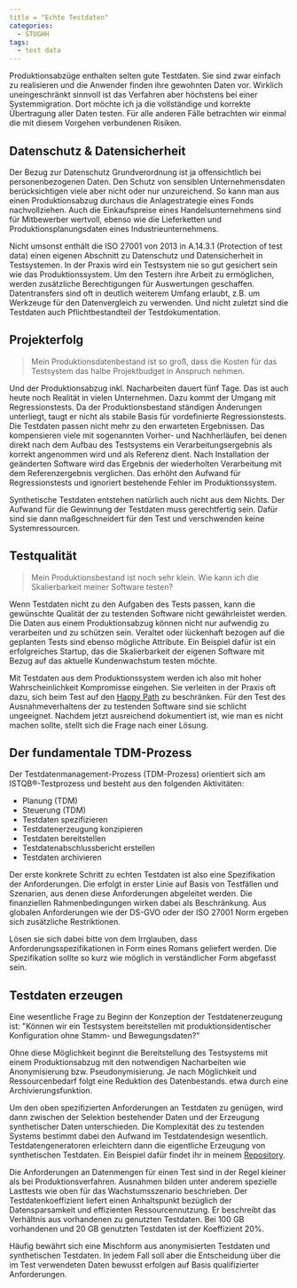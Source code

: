 ```yaml
---
title = "Echte Testdaten"
categories:
  - STUGHH
tags:
  - test data
---
```


Produktionsabzüge enthalten selten gute Testdaten. Sie sind zwar einfach zu realisieren und die Anwender finden ihre gewohnten Daten vor. Wirklich uneingeschränkt sinnvoll ist das Verfahren aber höchstens bei einer Systemmigration. Dort möchte ich ja die vollständige und korrekte Übertragung aller Daten testen.
Für alle anderen Fälle betrachten wir einmal die mit diesem Vorgehen verbundenen Risiken.

Datenschutz & Datensicherheit
- 

Der Bezug zur Datenschutz Grundverordnung ist ja offensichtlich bei personenbezogenen Daten.
Den Schutz von sensiblen Unternehmensdaten berücksichtigen viele aber nicht oder nur unzureichend.
So kann man aus einen Produktionsabzug durchaus die Anlagestrategie eines Fonds nachvollziehen.
Auch die Einkaufspreise eines Handelsunternehmens sind für Mitbewerber wertvoll, ebenso wie 
die Lieferketten und Produktionsplanungsdaten eines Industrieunternehmens.

Nicht umsonst enthält die ISO 27001 von 2013 in A.14.3.1 (Protection of test data) einen eigenen Abschnitt zu Datenschutz und Datensicherheit in Testsystemen. In der Praxis wird ein Testsystem nie so gut gesichert sein wie das Produktionssystem.
Um den Testern ihre Arbeit zu ermöglichen, werden zusätzliche Berechtigungen für Auswertungen geschaffen.
Datentransfers sind oft in deutlich weiterem Umfang erlaubt, z.B. um Werkzeuge für den Datenvergleich zu verwenden.
Und nicht zuletzt sind die Testdaten auch Pflichtbestandteil der Testdokumentation.

Projekterfolg
- 

> Mein Produktionsdatenbestand ist so groß, dass die Kosten für das Testsystem das halbe Projektbudget in Anspruch nehmen.

Und der Produktionsabzug inkl. Nacharbeiten dauert fünf Tage. Das ist auch heute noch Realität in vielen Unternehmen.
Dazu kommt der Umgang mit Regressionstests. Da der Produktionsbestand ständigen Änderungen unterliegt, taugt er nicht als stabile Basis für vordefinierte Regressionstests. Die Testdaten passen nicht mehr zu den erwarteten Ergebnissen.
Das kompensieren viele mit sogenannten Vorher- und Nachherläufen, bei denen direkt nach dem Aufbau des Testsystems ein Verarbeitungsergebnis als korrekt angenommen wird und als Referenz dient. Nach Installation der geänderten Software wird das Ergebnis der wiederholten Verarbeitung mit dem Referenzergebnis verglichen. Das erhöht den Aufwand für Regressionstests und ignoriert bestehende Fehler im Produktionssystem.

Synthetische Testdaten entstehen natürlich auch nicht aus dem Nichts. Der Aufwand für die Gewinnung der Testdaten muss gerechtfertig sein. Dafür sind sie dann maßgeschneidert für den Test und verschwenden keine Systemressourcen.

Testqualität
- 

> Mein Produktionsbestand ist noch sehr klein. Wie kann ich die Skalierbarkeit meiner Software testen?

Wenn Testdaten nicht zu den Aufgaben des Tests passen, kann die gewünschte Qualität der zu testenden Software nicht gewährleistet werden. Die Daten aus einem Produktionsabzug können nicht nur aufwendig zu verarbeiten und zu schützen sein.
Veraltet oder lückenhaft bezogen auf die geplanten Tests sind ebenso mögliche Attribute.
Ein Beispiel dafür ist ein erfolgreiches Startup, das die Skalierbarkeit der eigenen Software mit Bezug auf das aktuelle Kundenwachstum testen möchte.

Mit Testdaten aus dem Produktionssystem werden ich also mit hoher Wahrscheinlichkeit Kompromisse eingehen. 
Sie verleiten in der Praxis oft dazu, sich beim Test auf den [Happy Path](https://de.wikipedia.org/wiki/Testpfad) zu beschränken.
Für den Test des Ausnahmeverhaltens der zu testenden Software sind sie schlicht ungeeignet.
Nachdem jetzt ausreichend dokumentiert ist, wie man es nicht machen sollte, stellt sich die Frage nach einer Lösung.

Der fundamentale TDM-Prozess
-

Der Testdatenmanagement-Prozess (TDM-Prozess) orientiert sich am ISTQB®-Testprozess und besteht aus
den folgenden Aktivitäten:

+ Planung (TDM)  
+ Steuerung (TDM)  
+ Testdaten spezifizieren  
+ Testdatenerzeugung konzipieren  
+ Testdaten bereitstellen  
+ Testdatenabschlussbericht erstellen  
+ Testdaten archivieren  

Der erste konkrete Schritt zu echten Testdaten ist also eine Spezifikation der Anforderungen.
Die erfolgt in erster Linie auf Basis von Testfällen und Szenarien, aus denen diese Anforderungen abgeleitet werden.
Die finanziellen Rahmenbedingungen wirken dabei als Beschränkung.
Aus globalen Anforderungen wie der DS-GVO oder der ISO 27001 Norm ergeben sich zusätzliche Restriktionen.

Lösen sie sich dabei bitte von dem Irrglauben, dass Anforderungsspezifikationen in Form eines Romans geliefert werden. Die Spezifikation sollte so kurz wie möglich in verständlicher Form abgefasst sein.

Testdaten erzeugen
-

Eine wesentliche Frage zu Beginn der Konzeption der Testdatenerzeugung ist: "Können wir ein Testsystem bereitstellen mit produktionsidentischer Konfiguration ohne Stamm- und Bewegungsdaten?"

Ohne diese Möglichkeit beginnt die Bereitstellung des Testsystems mit einem Produktionsabzug mit den notwendigen Nacharbeiten wie Anonymisierung bzw. Pseudonymisierung.
Je nach Möglichkeit und Ressourcenbedarf folgt eine Reduktion des Datenbestands. etwa durch eine Archivierungsfunktion.

Um den oben spezifizierten Anforderungen an Testdaten zu genügen, wird dann zwischen der Selektion bestehender Daten und der Erzeugung synthetischer Daten unterschieden. Die Komplexität des zu testenden Systems bestimmt dabei den Aufwand im Testdatendesign wesentlich.
Testdatengeneratoren erleichtern dann die eigentliche Erzeugung von synthetischen Testdaten. Ein Beispiel dafür findet ihr in meinem [Repository](https://github.com/datengaertnerei/test-data-service "test-data-service").

Die Anforderungen an Datenmengen für einen Test sind in der Regel kleiner als bei Produktionsverfahren. 
Ausnahmen bilden unter anderem spezielle Lasttests wie oben für das Wachstumsszenario beschrieben.
Der Testdatenkoeffizient liefert einen Anhaltspunkt bezüglich der Datensparsamkeit und effizienten Ressourcennutzung.
Er beschreibt das Verhältnis aus vorhandenen zu genutzten Testdaten. Bei 100 GB vorhandenen und 20 GB genutzten Testdaten ist der Koeffizient 20%. 

Häufig bewährt sich eine Mischform aus anonymisierten Testdaten und synthetischen Testdaten.
In jedem Fall soll aber die Entscheidung über die im Test verwendeten Daten bewusst erfolgen auf Basis qualifizierter Anforderungen.